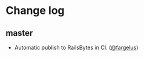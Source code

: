# Change log

## master

- Automatic publish to RailsBytes in CI. ([@fargelus][])

[@fargelus]: https://github.com/fargelus
